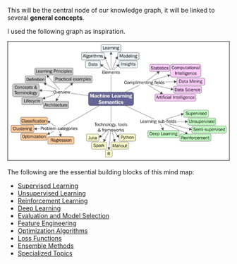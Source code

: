 
This will be the central node of our knowledge graph, it will be linked to several **general concepts**.

I used the following graph as inspiration.

![](docs/Pasted%20image%2020230710182417.png)

The following are the essential building blocks of this mind map:
- [Supervised Learning](Supervised%20Learning.md)
- [Unsupervised Learning](Unsupervised%20Learning.md)
- [Reinforcement Learning](Reinforcement%20Learning.md)
- [Deep Learning](Deep%20Learning.md)
- [Evaluation and Model Selection](Evaluation%20and%20Model%20Selection.md)
- [Feature Engineering](Feature%20Engineering.md)
- [Optimization Algorithms](Optimization%20Algorithms.md)
- [Loss Functions](Loss%20Functions.md)
- [Ensemble Methods](Ensemble%20Methods.md)
- [Specialized Topics](Specialized%20Topics.md)